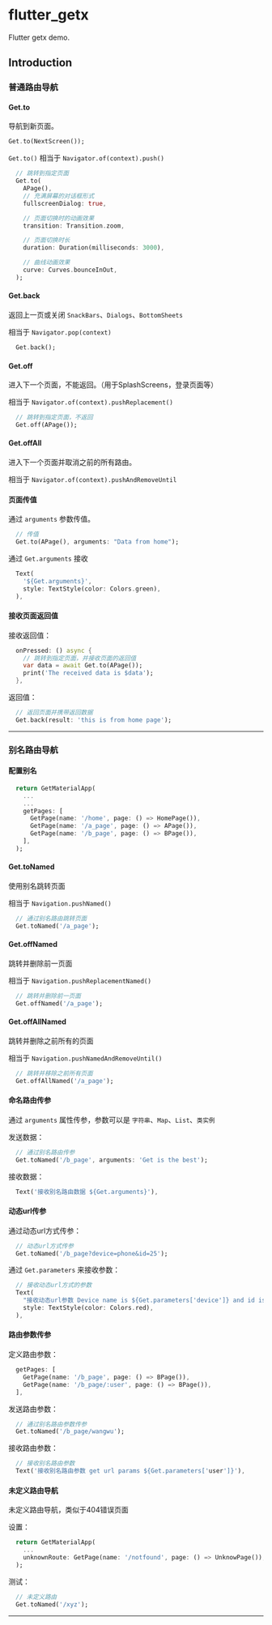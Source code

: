# flutter_getx

Flutter getx demo.

## Introduction


### 普通路由导航

#### Get.to

导航到新页面。


```dart
Get.to(NextScreen());
```


`Get.to()` 相当于 `Navigator.of(context).push()`


```dart
  // 跳转到指定页面
  Get.to(
    APage(),
    // 充满屏幕的对话框形式
    fullscreenDialog: true,

    // 页面切换时的动画效果
    transition: Transition.zoom,

    // 页面切换时长
    duration: Duration(milliseconds: 3000),

    // 曲线动画效果
    curve: Curves.bounceInOut,
  );
```

#### Get.back

返回上一页或关闭 `SnackBars`、`Dialogs`、`BottomSheets`

相当于 `Navigator.pop(context)`

```dart
  Get.back();
```

#### Get.off

进入下一个页面，不能返回。（用于SplashScreens，登录页面等）

相当于 `Navigator.of(context).pushReplacement()`

```dart
  // 跳转到指定页面，不返回
  Get.off(APage());
```

#### Get.offAll

进入下一个页面并取消之前的所有路由。

相当于 `Navigator.of(context).pushAndRemoveUntil`


#### 页面传值

通过 `arguments` 参数传值。

```dart
  // 传值
  Get.to(APage(), arguments: "Data from home");
```

通过 `Get.arguments` 接收

```dart
  Text(
    '${Get.arguments}',
    style: TextStyle(color: Colors.green),
  ),
```

#### 接收页面返回值

接收返回值：

```dart
  onPressed: () async {
    // 跳转到指定页面，并接收页面的返回值
    var data = await Get.to(APage());
    print('The received data is $data');
  },
```

返回值：

```dart
  // 返回页面并携带返回数据
  Get.back(result: 'this is from home page');
```

----

### 别名路由导航

#### 配置别名

```dart
  return GetMaterialApp(
    ...
    ...
    getPages: [
      GetPage(name: '/home', page: () => HomePage()),
      GetPage(name: '/a_page', page: () => APage()),
      GetPage(name: '/b_page', page: () => BPage()),
    ],
  );
```


#### Get.toNamed

使用别名跳转页面

相当于 `Navigation.pushNamed()`

```dart
  // 通过别名路由跳转页面
  Get.toNamed('/a_page');
```

#### Get.offNamed

跳转并删除前一页面

相当于 `Navigation.pushReplacementNamed()`

```dart
  // 跳转并删除前一页面
  Get.offNamed('/a_page');
```

#### Get.offAllNamed

跳转并删除之前所有的页面

相当于 `Navigation.pushNamedAndRemoveUntil()`

```dart
  // 跳转并移除之前所有页面
  Get.offAllNamed('/a_page');
```

#### 命名路由传参

通过 `arguments` 属性传参，参数可以是 `字符串`、`Map`、`List`、`类实例`

发送数据：

```dart
  // 通过别名路由传参
  Get.toNamed('/b_page', arguments: 'Get is the best');
```

接收数据：

```dart
  Text('接收别名路由数据 ${Get.arguments}'),
```

#### 动态url传参

通过动态url方式传参：

```dart
  // 动态url方式传参
  Get.toNamed('/b_page?device=phone&id=25');
```

通过 `Get.parameters` 来接收参数：

```dart
  // 接收动态url方式的参数
  Text(
    "接收动态url参数 Device name is ${Get.parameters['device']} and id is ${Get.parameters['id']}",
    style: TextStyle(color: Colors.red),
  ),
```

#### 路由参数传参

定义路由参数：

```dart
  getPages: [
    GetPage(name: '/b_page', page: () => BPage()),
    GetPage(name: '/b_page/:user', page: () => BPage()),
  ],
```

发送路由参数：

```dart
  // 通过别名路由参数传参
  Get.toNamed('/b_page/wangwu');
```

接收路由参数：

```dart
  // 接收别名路由参数
  Text('接收别名路由参数 get url params ${Get.parameters['user']}'),
```

#### 未定义路由导航

未定义路由导航，类似于404错误页面

设置：

```dart
  return GetMaterialApp(
    ...
    unknownRoute: GetPage(name: '/notfound', page: () => UnknowPage()),
  );
```

测试：

```dart
  // 未定义路由
  Get.toNamed('/xyz');
```

-----

